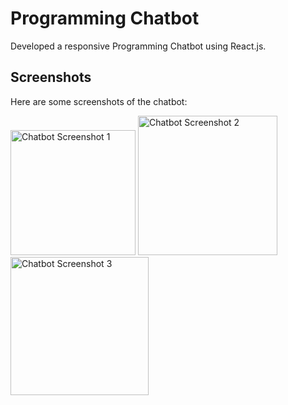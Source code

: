 # Programming Chatbot

Developed a responsive Programming Chatbot using React.js.

## Screenshots

Here are some screenshots of the chatbot:

<img src="https://github.com/Virang007/programingChatbot/assets/104147123/1b81db35-bb27-4f00-8b2f-948120f48090" alt="Chatbot Screenshot 1" width="200" />

<img src="https://github.com/Virang007/programingChatbot/assets/104147123/2a84bc64-121f-4a5d-af0d-4c5ed9b90b3e" alt="Chatbot Screenshot 2" width="223" />

<img src="https://github.com/Virang007/programingChatbot/assets/104147123/1f75693e-68eb-4e9e-9a2a-cdcfed45fb84" alt="Chatbot Screenshot 3" width="221" />
